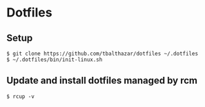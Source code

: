 # Dotfiles

## Setup

```
$ git clone https://github.com/tbalthazar/dotfiles ~/.dotfiles
$ ~/.dotfiles/bin/init-linux.sh
```

## Update and install dotfiles managed by rcm

```
$ rcup -v
```
